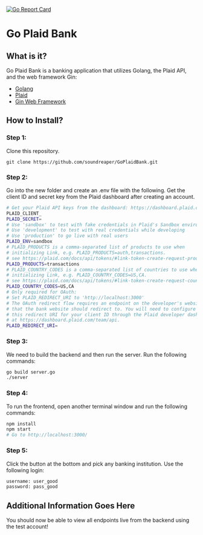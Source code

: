 [![Go Report Card](https://goreportcard.com/badge/github.com/soundreaper/GoPlaidBank)](https://goreportcard.com/report/github.com/soundreaper/GoPlaidBank)
# Go Plaid Bank

## What is it?
Go Plaid Bank is a banking application that utilizes Golang, the Plaid API, and the web framework Gin:
 - [Golang](https://golang.org/)
 - [Plaid](https://plaid.com/)
 - [Gin Web Framework](https://github.com/gin-gonic/gin)

## How to Install?
### Step 1:
Clone this repository.
```git
git clone https://github.com/soundreaper/GoPlaidBank.git
```
### Step 2:
Go into the new folder and create an .env file with the following. Get the client ID and secret key from the Plaid dashboard after creating an account.
```bash
# Get your Plaid API keys from the dashboard: https://dashboard.plaid.com/account/keys
PLAID_CLIENT_
PLAID_SECRET=
# Use 'sandbox' to test with fake credentials in Plaid's Sandbox environment
# Use 'development' to test with real credentials while developing
# Use 'production' to go live with real users
PLAID_ENV=sandbox
# PLAID_PRODUCTS is a comma-separated list of products to use when
# initializing Link, e.g. PLAID_PRODUCTS=auth,transactions.
# see https://plaid.com/docs/api/tokens/#link-token-create-request-products for a complete list
PLAID_PRODUCTS=transactions
# PLAID_COUNTRY_CODES is a comma-separated list of countries to use when
# initializing Link, e.g. PLAID_COUNTRY_CODES=US,CA.
# see https://plaid.com/docs/api/tokens/#link-token-create-request-country-codes for a complete list
PLAID_COUNTRY_CODES=US,CA
# Only required for OAuth:
# Set PLAID_REDIRECT_URI to 'http://localhost:3000'
# The OAuth redirect flow requires an endpoint on the developer's website
# that the bank website should redirect to. You will need to configure
# this redirect URI for your client ID through the Plaid developer dashboard
# at https://dashboard.plaid.com/team/api.
PLAID_REDIRECT_URI=
```

### Step 3:
We need to build the backend and then run the server. Run the following commands:
```bash
go build server.go
./server
```
### Step 4:
To run the frontend, open another terminal window and run the following commands:
```bash
npm install
npm start
# Go to http://localhost:3000/
```
### Step 5:
Click the button at the bottom and pick any banking institution. Use the following login:
```bash
username: user_good
password: pass_good
```

## Additional Information Goes Here
You should now be able to view all endpoints live from the backend using the test account!